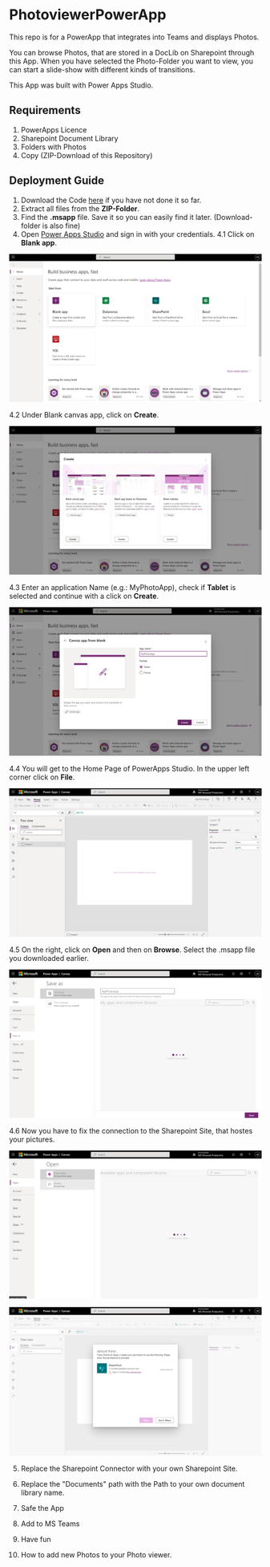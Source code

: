 # PhotoviewerPowerApp
This repo is for a PowerApp that integrates into Teams and displays Photos.

You can browse Photos, that are stored in a DocLib on Sharepoint through this App.
When you have selected the Photo-Folder you want to view, you can start a slide-show with different kinds of transitions.

This App was built with Power Apps Studio.

## Requirements

1. PowerApps Licence 
2. Sharepoint Document Library
3. Folders with Photos
4. Copy (ZIP-Download of this Repository)

## Deployment Guide
1. Download the Code [here](https://github.com/MSFT-srothhaupt/PhotoviewerPowerApp/blob/main/Fotos%20(Events%20%26%20Vacay)%203.msapp) if you have not done it so far.
2. Extract all files from the **ZIP-Folder**.
3. Find the **.msapp** file. Save it so you can easily find it later. (Download-folder is also fine)
4. Open [Power Apps Studio](https://make.preview.powerapps.com) and sign in with your credentials.
4.1 Click on **Blank app**.

![Landing page of PowerApps Studio](https://github.com/MSFT-srothhaupt/PhotoviewerPowerApp/blob/main/Deployment_Photos/Screenshot%20(9).png)

4.2 Under Blank canvas app, click on **Create**.

![Landing page of PowerApps Studio](https://github.com/MSFT-srothhaupt/PhotoviewerPowerApp/blob/main/Deployment_Photos/Screenshot%20(10).png)

4.3 Enter an application Name (e.g.: MyPhotoApp), check if **Tablet** is selected and continue with a click on **Create**.

![Landing page of PowerApps Studio](https://github.com/MSFT-srothhaupt/PhotoviewerPowerApp/blob/main/Deployment_Photos/Screenshot%20(11).png)

4.4 You will get to the Home Page of PowerApps Studio. In the upper left corner click on **File**.

![Landing page of PowerApps Studio](https://github.com/MSFT-srothhaupt/PhotoviewerPowerApp/blob/main/Deployment_Photos/Screenshot%20(12).png)

4.5 On the right, click on **Open** and then on **Browse**. Select the .msapp file you downloaded earlier.

![Landing page of PowerApps Studio](https://github.com/MSFT-srothhaupt/PhotoviewerPowerApp/blob/main/Deployment_Photos/Screenshot%20(13).png)

4.6 Now you have to fix the connection to the Sharepoint Site, that hostes your pictures.

![Landing page of PowerApps Studio](https://github.com/MSFT-srothhaupt/PhotoviewerPowerApp/blob/main/Deployment_Photos/Screenshot%20(14).png)

![Landing page of PowerApps Studio](https://github.com/MSFT-srothhaupt/PhotoviewerPowerApp/blob/main/Deployment_Photos/Screenshot%20(15).png)

5. Replace the Sharepoint Connector with your own Sharepoint Site.

6. Replace the "Documents" path with the Path to your own document library name.

7. Safe the App
8. Add to MS Teams
9. Have fun
10. How to add new Photos to your Photo viewer.

